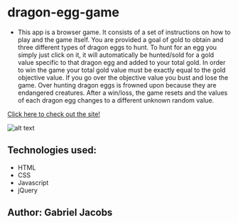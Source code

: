 # dragon-egg-game
* This app is a browser game. It consists of a set of instructions on how to play and the game itself. You are provided a goal of gold to obtain and three different types of dragon eggs to hunt. To hunt for an egg you simply just click on it, it will automatically be hunted/sold for a gold value specific to that dragon egg and added to your total gold. In order to win the game your total gold value must be exactly equal to the gold objective value. If you go over the objective value you bust and lose the game. Over hunting dragon eggs is frowned upon because they are endangered creatures. After a win/loss, the game resets and the values of each dragon egg changes to a different unknown random value. 

[Click here to check out the site!](https://gljacobs.github.io/dragon-egg-game/)

![alt text](assets/images/scrnsht.png)

## Technologies used:
* HTML 
* CSS
* Javascript
* jQuery

## Author: Gabriel Jacobs